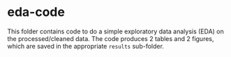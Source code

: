 # eda-code

This folder contains code to do a simple exploratory data analysis (EDA) on the processed/cleaned data.
The code produces 2 tables and 2 figures, which are saved in the appropriate `results` sub-folder.

